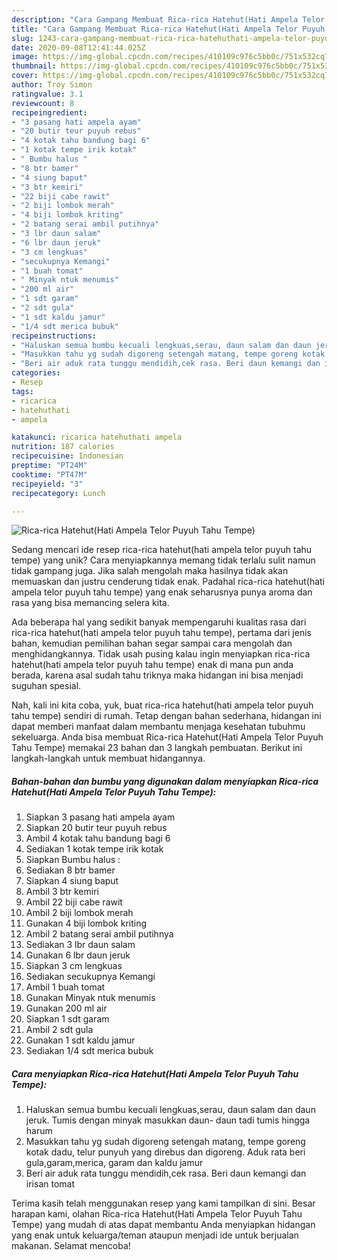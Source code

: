 ```yaml
---
description: "Cara Gampang Membuat Rica-rica Hatehut(Hati Ampela Telor Puyuh Tahu Tempe), Enak"
title: "Cara Gampang Membuat Rica-rica Hatehut(Hati Ampela Telor Puyuh Tahu Tempe), Enak"
slug: 1243-cara-gampang-membuat-rica-rica-hatehuthati-ampela-telor-puyuh-tahu-tempe-enak
date: 2020-09-08T12:41:44.025Z
image: https://img-global.cpcdn.com/recipes/410109c976c5bb0c/751x532cq70/rica-rica-hatehuthati-ampela-telor-puyuh-tahu-tempe-foto-resep-utama.jpg
thumbnail: https://img-global.cpcdn.com/recipes/410109c976c5bb0c/751x532cq70/rica-rica-hatehuthati-ampela-telor-puyuh-tahu-tempe-foto-resep-utama.jpg
cover: https://img-global.cpcdn.com/recipes/410109c976c5bb0c/751x532cq70/rica-rica-hatehuthati-ampela-telor-puyuh-tahu-tempe-foto-resep-utama.jpg
author: Troy Simon
ratingvalue: 3.1
reviewcount: 8
recipeingredient:
- "3 pasang hati ampela ayam"
- "20 butir teur puyuh rebus"
- "4 kotak tahu bandung bagi 6"
- "1 kotak tempe irik kotak"
- " Bumbu halus "
- "8 btr bamer"
- "4 siung baput"
- "3 btr kemiri"
- "22 biji cabe rawit"
- "2 biji lombok merah"
- "4 biji lombok kriting"
- "2 batang serai ambil putihnya"
- "3 lbr daun salam"
- "6 lbr daun jeruk"
- "3 cm lengkuas"
- "secukupnya Kemangi"
- "1 buah tomat"
- " Minyak ntuk menumis"
- "200 ml air"
- "1 sdt garam"
- "2 sdt gula"
- "1 sdt kaldu jamur"
- "1/4 sdt merica bubuk"
recipeinstructions:
- "Haluskan semua bumbu kecuali lengkuas,serau, daun salam dan daun jeruk. Tumis dengan minyak masukkan daun- daun tadi tumis hingga harum"
- "Masukkan tahu yg sudah digoreng setengah matang, tempe goreng kotak dadu, telur punyuh yang direbus dan digoreng. Aduk rata beri gula,garam,merica, garam dan kaldu jamur"
- "Beri air aduk rata tunggu mendidih,cek rasa. Beri daun kemangi dan irisan tomat"
categories:
- Resep
tags:
- ricarica
- hatehuthati
- ampela

katakunci: ricarica hatehuthati ampela 
nutrition: 187 calories
recipecuisine: Indonesian
preptime: "PT24M"
cooktime: "PT47M"
recipeyield: "3"
recipecategory: Lunch

---
```



![Rica-rica Hatehut(Hati Ampela Telor Puyuh Tahu Tempe)](https://img-global.cpcdn.com/recipes/410109c976c5bb0c/751x532cq70/rica-rica-hatehuthati-ampela-telor-puyuh-tahu-tempe-foto-resep-utama.jpg)

Sedang mencari ide resep rica-rica hatehut(hati ampela telor puyuh tahu tempe) yang unik? Cara menyiapkannya memang tidak terlalu sulit namun tidak gampang juga. Jika salah mengolah maka hasilnya tidak akan memuaskan dan justru cenderung tidak enak. Padahal rica-rica hatehut(hati ampela telor puyuh tahu tempe) yang enak seharusnya punya aroma dan rasa yang bisa memancing selera kita.



Ada beberapa hal yang sedikit banyak mempengaruhi kualitas rasa dari rica-rica hatehut(hati ampela telor puyuh tahu tempe), pertama dari jenis bahan, kemudian pemilihan bahan segar sampai cara mengolah dan menghidangkannya. Tidak usah pusing kalau ingin menyiapkan rica-rica hatehut(hati ampela telor puyuh tahu tempe) enak di mana pun anda berada, karena asal sudah tahu triknya maka hidangan ini bisa menjadi suguhan spesial.


Nah, kali ini kita coba, yuk, buat rica-rica hatehut(hati ampela telor puyuh tahu tempe) sendiri di rumah. Tetap dengan bahan sederhana, hidangan ini dapat memberi manfaat dalam membantu menjaga kesehatan tubuhmu sekeluarga. Anda bisa membuat Rica-rica Hatehut(Hati Ampela Telor Puyuh Tahu Tempe) memakai 23 bahan dan 3 langkah pembuatan. Berikut ini langkah-langkah untuk membuat hidangannya.

<!--inarticleads1-->

##### Bahan-bahan dan bumbu yang digunakan dalam menyiapkan Rica-rica Hatehut(Hati Ampela Telor Puyuh Tahu Tempe):

1. Siapkan 3 pasang hati ampela ayam
1. Siapkan 20 butir teur puyuh rebus
1. Ambil 4 kotak tahu bandung bagi 6
1. Sediakan 1 kotak tempe irik kotak
1. Siapkan  Bumbu halus :
1. Sediakan 8 btr bamer
1. Siapkan 4 siung baput
1. Ambil 3 btr kemiri
1. Ambil 22 biji cabe rawit
1. Ambil 2 biji lombok merah
1. Gunakan 4 biji lombok kriting
1. Ambil 2 batang serai ambil putihnya
1. Sediakan 3 lbr daun salam
1. Gunakan 6 lbr daun jeruk
1. Siapkan 3 cm lengkuas
1. Sediakan secukupnya Kemangi
1. Ambil 1 buah tomat
1. Gunakan  Minyak ntuk menumis
1. Gunakan 200 ml air
1. Siapkan 1 sdt garam
1. Ambil 2 sdt gula
1. Gunakan 1 sdt kaldu jamur
1. Sediakan 1/4 sdt merica bubuk




<!--inarticleads2-->

##### Cara menyiapkan Rica-rica Hatehut(Hati Ampela Telor Puyuh Tahu Tempe):

1. Haluskan semua bumbu kecuali lengkuas,serau, daun salam dan daun jeruk. Tumis dengan minyak masukkan daun- daun tadi tumis hingga harum
1. Masukkan tahu yg sudah digoreng setengah matang, tempe goreng kotak dadu, telur punyuh yang direbus dan digoreng. Aduk rata beri gula,garam,merica, garam dan kaldu jamur
1. Beri air aduk rata tunggu mendidih,cek rasa. Beri daun kemangi dan irisan tomat




Terima kasih telah menggunakan resep yang kami tampilkan di sini. Besar harapan kami, olahan Rica-rica Hatehut(Hati Ampela Telor Puyuh Tahu Tempe) yang mudah di atas dapat membantu Anda menyiapkan hidangan yang enak untuk keluarga/teman ataupun menjadi ide untuk berjualan makanan. Selamat mencoba!

